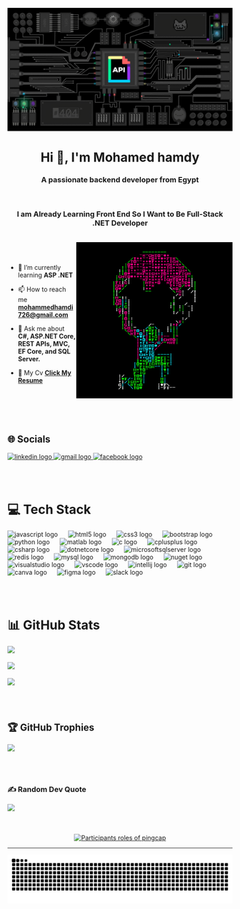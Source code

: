 ![MasterHead](https://github.com/fcimahmoud/fcimahmoud/blob/main/api-512d36c09662682717108a38bbb5c57d.gif)

<h1 align="center">Hi 👋, I'm Mohamed hamdy</h1>
<h3 align="center">A passionate backend developer from Egypt</h3>
<br>
<h3 align="center">I am Already Learning Front End So I Want to Be Full-Stack .NET Developer</h3>

<br>
<img align="right" alt="Coding" width="350" src="https://github.com/fcimahmoud/fcimahmoud/blob/main/giphy.gif">

<br>
<br>


- 🌱 I’m currently learning **ASP .NET**
  
- 📫 How to reach me **mohammedhamdi726@gmail.com**
  
- 💬 Ask me about **C#, ASP.NET Core, REST APIs, MVC, EF Core, and SQL Server.**
  
- 💬 My Cv **[Click My Resume](https://drive.google.com/file/d/1Qea5cdTyfeT2-J4Nj_738wk_ltHYK4QZ/view?usp=drive_link)**

  

<br>
<br>
<br>
<br>

## 🌐 Socials
<div align="left">
  <a href="https://www.linkedin.com/in/mohamedhamdy23/" target="_blank">
    <img src="https://img.shields.io/static/v1?message=LinkedIn&logo=linkedin&label=&color=0077B5&logoColor=white&labelColor=&style=for-the-badge" height="30" alt="linkedin logo"  />
  </a>

 
  <a href="mohammedhamdi725@gmail.com" target="_blank">
    <img src="https://img.shields.io/static/v1?message=Gmail&logo=gmail&label=&color=D14836&logoColor=white&labelColor=&style=for-the-badge" height="30" alt="gmail logo"  />
  </a>
  <a href="https://www.facebook.com/profile.php?id=100058226435835" target="_blank">
    <img src="https://img.shields.io/static/v1?message=Facebook&logo=facebook&label=&color=1877F2&logoColor=white&labelColor=&style=for-the-badge" height="30" alt="facebook logo"  />
  </a>

</div>

<br>
<br>
<br>

# 💻 Tech Stack
<div align="left">
  <img src="https://cdn.jsdelivr.net/gh/devicons/devicon/icons/javascript/javascript-original.svg" height="40" alt="javascript logo"  />
  <img width="15" />
  <img src="https://cdn.jsdelivr.net/gh/devicons/devicon/icons/html5/html5-original.svg" height="40" alt="html5 logo"  />
  <img width="15" />
  <img src="https://cdn.jsdelivr.net/gh/devicons/devicon/icons/css3/css3-original.svg" height="40" alt="css3 logo"  />
  <img width="15" />
  <img src="https://cdn.jsdelivr.net/gh/devicons/devicon/icons/bootstrap/bootstrap-original.svg" height="40" alt="bootstrap logo"  />
  <img width="15" />
  <img src="https://cdn.jsdelivr.net/gh/devicons/devicon/icons/python/python-original.svg" height="40" alt="python logo"  />
  <img width="15" />
  <img src="https://cdn.jsdelivr.net/gh/devicons/devicon/icons/matlab/matlab-original.svg" height="40" alt="matlab logo"  />
  <img width="15" />
  <img src="https://cdn.jsdelivr.net/gh/devicons/devicon/icons/c/c-original.svg" height="40" alt="c logo"  />
  <img width="15" />
  <img src="https://cdn.jsdelivr.net/gh/devicons/devicon/icons/cplusplus/cplusplus-original.svg" height="40" alt="cplusplus logo"  />
  <img width="15" />
  <img src="https://cdn.jsdelivr.net/gh/devicons/devicon/icons/csharp/csharp-original.svg" height="40" alt="csharp logo"  />
  <img width="15" />
  <img src="https://cdn.jsdelivr.net/gh/devicons/devicon/icons/dotnetcore/dotnetcore-original.svg" height="40" alt="dotnetcore logo"  />
  <img width="15" />
  <img src="https://cdn.jsdelivr.net/gh/devicons/devicon/icons/microsoftsqlserver/microsoftsqlserver-plain.svg" height="40" alt="microsoftsqlserver logo"  />
  <img width="15" />
  <img src="https://cdn.jsdelivr.net/gh/devicons/devicon/icons/redis/redis-original.svg" height="40" alt="redis logo"  />
  <img width="15" />
  <img src="https://cdn.jsdelivr.net/gh/devicons/devicon/icons/mysql/mysql-original.svg" height="40" alt="mysql logo"  />
  <img width="15" />
  <img src="https://cdn.jsdelivr.net/gh/devicons/devicon/icons/mongodb/mongodb-original.svg" height="40" alt="mongodb logo"  />
  <img width="15" />
  <img src="https://cdn.jsdelivr.net/gh/devicons/devicon/icons/nuget/nuget-original.svg" height="40" alt="nuget logo"  />
  <img width="15" />
  <img src="https://cdn.jsdelivr.net/gh/devicons/devicon/icons/visualstudio/visualstudio-plain.svg" height="40" alt="visualstudio logo"  />
  <img width="15" />
  <img src="https://cdn.jsdelivr.net/gh/devicons/devicon/icons/vscode/vscode-original.svg" height="40" alt="vscode logo"  />
  <img width="15" />
  <img src="https://cdn.jsdelivr.net/gh/devicons/devicon/icons/intellij/intellij-original.svg" height="40" alt="intellij logo"  />
  <img width="15" />
  <img src="https://cdn.jsdelivr.net/gh/devicons/devicon/icons/git/git-original.svg" height="40" alt="git logo"  />
  <img width="15" />
  <img src="https://cdn.jsdelivr.net/gh/devicons/devicon/icons/canva/canva-original.svg" height="40" alt="canva logo"  />
  <img width="15" />
  <img src="https://cdn.jsdelivr.net/gh/devicons/devicon/icons/figma/figma-original.svg" height="40" alt="figma logo"  />
  <img width="15" />
  <img src="https://cdn.jsdelivr.net/gh/devicons/devicon/icons/slack/slack-original.svg" height="40" alt="slack logo"  />
  <img width="15" />
</div>

<br>
<br>
<br>

# 📊 GitHub Stats
![](https://github-readme-stats.vercel.app/api?username=fcimahmoud&theme=dark&hide_border=false&include_all_commits=false&count_private=false)
<br/><br/>
![](https://github-readme-streak-stats.herokuapp.com/?user=fcimahmoud&theme=dark&hide_border=false)
<br/><br/>
![](https://github-readme-stats.vercel.app/api/top-langs/?username=fcimahmoud&theme=dark&hide_border=false&include_all_commits=false&count_private=false&layout=compact)

<br>
<br>

## 🏆 GitHub Trophies
![](https://github-profile-trophy.vercel.app/?username=fcimahmoud&theme=radical&no-frame=false&no-bg=false&margin-w=4)

<br>
<br>

### ✍️ Random Dev Quote
![](https://quotes-github-readme.vercel.app/api?type=horizontal&theme=gruvbox)

<br>
<br>

<!-- Copy-paste in your Readme.md file -->

<a href="https://next.ossinsight.io/widgets/official/compose-org-participants-roles-ratio?owner_id=11855343&period=past_28_days" target="_blank" style="display: block" align="center">
  <picture>
    <source media="(prefers-color-scheme: dark)" srcset="https://next.ossinsight.io/widgets/official/compose-org-participants-roles-ratio/thumbnail.png?owner_id=11855343&period=past_28_days&image_size=5x5&color_scheme=dark" width="465" height="auto">
    <img alt="Participants roles of pingcap" src="https://next.ossinsight.io/widgets/official/compose-org-participants-roles-ratio/thumbnail.png?owner_id=11855343&period=past_28_days&image_size=5x5&color_scheme=light" width="465" height="auto">
  </picture>
</a>

<!-- Made with [OSS Insight](https://ossinsight.io/) -->

<!-- Made with [OSS Insight](https://ossinsight.io/) -->



---

<img src="https://raw.githubusercontent.com/fcimahmoud/fcimahmoud/output/snake.svg" alt="Snake animation" />

<!-- Proudly created with GPRM ( https://gprm.itsvg.in ) -->

